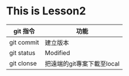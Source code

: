 # This is Lesson2

| git 指令 | 功能 |
|----------|-----|
|git commit| 建立版本 |
|git status| Modified|
|git clonse|把遠端的git專案下載至local|



